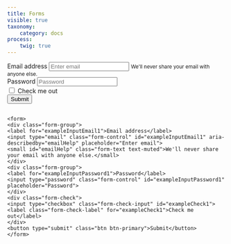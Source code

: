 ```yaml
---
title: Forms
visible: true
taxonomy:
    category: docs
process:
    twig: true
---
```


<form>
<div class="form-group">
<label for="exampleInputEmail1">Email address</label>
<input type="email" class="form-control" id="exampleInputEmail1" aria-describedby="emailHelp" placeholder="Enter email">
<small id="emailHelp" class="form-text text-muted">We'll never share your email with anyone else.</small>
</div>
<div class="form-group">
<label for="exampleInputPassword1">Password</label>
<input type="password" class="form-control" id="exampleInputPassword1" placeholder="Password">
</div>
<div class="form-check">
<input type="checkbox" class="form-check-input" id="exampleCheck1">
<label class="form-check-label" for="exampleCheck1">Check me out</label>
</div>
<button type="submit" class="btn btn-primary">Submit</button>
</form>

<div class="highlight">
<pre><code class="language-html" data-lang="html">
<span class="nt">&lt;form&gt;</span>
<span class="nt">&lt;div</span> <span class="na">class=</span><span class="s">"form-group"</span><span class="nt">&gt;</span>
<span class="nt">&lt;label</span> <span class="na">for=</span><span class="s">"exampleInputEmail1"</span><span class="nt">&gt;</span>Email address<span class="nt">&lt;/label&gt;</span>
<span class="nt">&lt;input</span> <span class="na">type=</span><span class="s">"email"</span> <span class="na">class=</span><span class="s">"form-control"</span> <span class="na">id=</span><span class="s">"exampleInputEmail1"</span> <span class="na">aria-describedby=</span><span class="s">"emailHelp"</span> <span class="na">placeholder=</span><span class="s">"Enter email"</span><span class="nt">&gt;</span>
<span class="nt">&lt;small</span> <span class="na">id=</span><span class="s">"emailHelp"</span> <span class="na">class=</span><span class="s">"form-text text-muted"</span><span class="nt">&gt;</span>We'll never share your email with anyone else.<span class="nt">&lt;/small&gt;</span>
<span class="nt">&lt;/div&gt;</span>
<span class="nt">&lt;div</span> <span class="na">class=</span><span class="s">"form-group"</span><span class="nt">&gt;</span>
<span class="nt">&lt;label</span> <span class="na">for=</span><span class="s">"exampleInputPassword1"</span><span class="nt">&gt;</span>Password<span class="nt">&lt;/label&gt;</span>
<span class="nt">&lt;input</span> <span class="na">type=</span><span class="s">"password"</span> <span class="na">class=</span><span class="s">"form-control"</span> <span class="na">id=</span><span class="s">"exampleInputPassword1"</span> <span class="na">placeholder=</span><span class="s">"Password"</span><span class="nt">&gt;</span>
<span class="nt">&lt;/div&gt;</span>
<span class="nt">&lt;div</span> <span class="na">class=</span><span class="s">"form-check"</span><span class="nt">&gt;</span>
<span class="nt">&lt;input</span> <span class="na">type=</span><span class="s">"checkbox"</span> <span class="na">class=</span><span class="s">"form-check-input"</span> <span class="na">id=</span><span class="s">"exampleCheck1"</span><span class="nt">&gt;</span>
<span class="nt">&lt;label</span> <span class="na">class=</span><span class="s">"form-check-label"</span> <span class="na">for=</span><span class="s">"exampleCheck1"</span><span class="nt">&gt;</span>Check me out<span class="nt">&lt;/label&gt;</span>
<span class="nt">&lt;/div&gt;</span>
<span class="nt">&lt;button</span> <span class="na">type=</span><span class="s">"submit"</span> <span class="na">class=</span><span class="s">"btn btn-primary"</span><span class="nt">&gt;</span>Submit<span class="nt">&lt;/button&gt;</span>
<span class="nt">&lt;/form&gt;</span>
</code></pre>
</div>